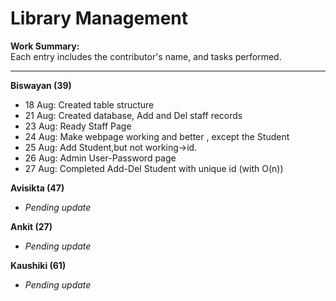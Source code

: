 # Library Management

**Work Summary:**  
Each entry includes the contributor's name, and tasks performed.

---

**Biswayan (39)**  
- 18 Aug: Created table structure  
- 21 Aug: Created database, Add and Del staff records 
- 23 Aug: Ready Staff Page
- 24 Aug: Make webpage working and better , except the Student
- 25 Aug: Add Student,but not working->id.
- 26 Aug: Admin User-Password page
- 27 Aug: Completed Add-Del Student with unique id (with O(n))

**Avisikta (47)**  
- _Pending update_  

**Ankit (27)**  
- _Pending update_  

**Kaushiki (61)**  
- _Pending update_

